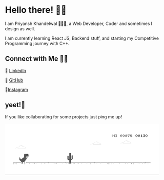# Hello there! 👋🏻

I am Priyansh Khandelwal 🙋🏻‍♂️, a Web Developer, Coder and sometimes I design as well.

I am currently learning React JS, Backend stuff, and starting my Competitive Programming journey with C++. 

## Connect with Me 🤝🏻

🎇 [LinkedIn](https://www.linkedin.com/in/priyansh-khandelwal-34867b188/)
 
🎇 [GitHub](https://github.com/priyanshk20)
 
🎇[Instagram](https://www.instagram.com/ipriyanshk/)

## yeet!🎊
If you like collaborating for some projects just ping me up! 

 ![Dino](https://raw.githubusercontent.com/priyanshk20/priyanshk20/master/dino.gif)

